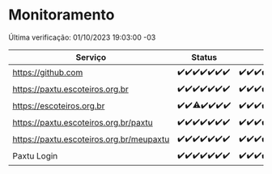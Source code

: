 # Monitoramento

Última verificação: 01/10/2023 19:03:00 -03

|Serviço|Status|Últimas 24h|
|---|---|---|
|https://github.com|<span title="2023-09-24: OK=24">✔️</span><span title="2023-09-25: OK=24">✔️</span><span title="2023-09-26: OK=24">✔️</span><span title="2023-09-27: OK=24">✔️</span><span title="2023-09-28: OK=24">✔️</span><span title="2023-09-29: OK=24">✔️</span><span title="2023-09-30: OK=22">✔️</span>|<span title="30/09/2023 19:03:00 -03 : 200">✔️</span><span title="30/09/2023 20:03:00 -03 : 200">✔️</span><span title="30/09/2023 21:33:00 -03 : 200">✔️</span><span title="30/09/2023 22:51:00 -03 : 200">✔️</span><span title="30/09/2023 23:20:00 -03 : 200">✔️</span><span title="01/10/2023 00:06:00 -03 : 200">✔️</span><span title="01/10/2023 01:07:00 -03 : 200">✔️</span><span title="01/10/2023 02:04:00 -03 : 200">✔️</span><span title="01/10/2023 03:07:00 -03 : 200">✔️</span><span title="01/10/2023 04:03:00 -03 : 200">✔️</span><span title="01/10/2023 05:07:00 -03 : 200">✔️</span><span title="01/10/2023 06:04:00 -03 : 200">✔️</span><span title="01/10/2023 07:04:00 -03 : 200">✔️</span><span title="01/10/2023 08:02:00 -03 : 200">✔️</span><span title="01/10/2023 09:10:00 -03 : 200">✔️</span><span title="01/10/2023 10:05:00 -03 : 200">✔️</span><span title="01/10/2023 11:03:00 -03 : 200">✔️</span><span title="01/10/2023 12:03:00 -03 : 200">✔️</span><span title="01/10/2023 13:06:00 -03 : 200">✔️</span><span title="01/10/2023 14:03:00 -03 : 200">✔️</span><span title="01/10/2023 15:06:00 -03 : 200">✔️</span><span title="01/10/2023 16:02:00 -03 : 200">✔️</span><span title="01/10/2023 17:04:00 -03 : 200">✔️</span><span title="01/10/2023 18:03:00 -03 : 200">✔️</span><span title="01/10/2023 19:03:00 -03 : 200">✔️</span>|
|https://paxtu.escoteiros.org.br|<span title="2023-09-24: OK=24">✔️</span><span title="2023-09-25: OK=24">✔️</span><span title="2023-09-26: OK=24">✔️</span><span title="2023-09-27: OK=24">✔️</span><span title="2023-09-28: OK=24">✔️</span><span title="2023-09-29: OK=24">✔️</span><span title="2023-09-30: OK=22">✔️</span>|<span title="30/09/2023 19:03:00 -03 : 200">✔️</span><span title="30/09/2023 20:03:00 -03 : 200">✔️</span><span title="30/09/2023 21:33:00 -03 : 200">✔️</span><span title="30/09/2023 22:51:00 -03 : 200">✔️</span><span title="30/09/2023 23:20:00 -03 : 200">✔️</span><span title="01/10/2023 00:06:00 -03 : 200">✔️</span><span title="01/10/2023 01:07:00 -03 : 200">✔️</span><span title="01/10/2023 02:04:00 -03 : 200">✔️</span><span title="01/10/2023 03:07:00 -03 : 200">✔️</span><span title="01/10/2023 04:03:00 -03 : 200">✔️</span><span title="01/10/2023 05:07:00 -03 : 200">✔️</span><span title="01/10/2023 06:04:00 -03 : 200">✔️</span><span title="01/10/2023 07:04:00 -03 : 200">✔️</span><span title="01/10/2023 08:02:00 -03 : 200">✔️</span><span title="01/10/2023 09:10:00 -03 : 200">✔️</span><span title="01/10/2023 10:05:00 -03 : 200">✔️</span><span title="01/10/2023 11:03:00 -03 : 200">✔️</span><span title="01/10/2023 12:03:00 -03 : 200">✔️</span><span title="01/10/2023 13:06:00 -03 : 200">✔️</span><span title="01/10/2023 14:03:00 -03 : 200">✔️</span><span title="01/10/2023 15:06:00 -03 : 200">✔️</span><span title="01/10/2023 16:02:00 -03 : 200">✔️</span><span title="01/10/2023 17:04:00 -03 : 200">✔️</span><span title="01/10/2023 18:03:00 -03 : 200">✔️</span><span title="01/10/2023 19:03:00 -03 : 200">✔️</span>|
|https://escoteiros.org.br|<span title="2023-09-24: OK=24">✔️</span><span title="2023-09-25: OK=24">✔️</span><span title="2023-09-26: OK=23, Falhas=1">⚠️</span><span title="2023-09-27: OK=24">✔️</span><span title="2023-09-28: OK=24">✔️</span><span title="2023-09-29: OK=24">✔️</span><span title="2023-09-30: OK=22">✔️</span>|<span title="30/09/2023 19:03:00 -03 : 200">✔️</span><span title="30/09/2023 20:03:00 -03 : 200">✔️</span><span title="30/09/2023 21:33:00 -03 : 200">✔️</span><span title="30/09/2023 22:51:00 -03 : 200">✔️</span><span title="30/09/2023 23:20:00 -03 : 200">✔️</span><span title="01/10/2023 00:06:00 -03 : 200">✔️</span><span title="01/10/2023 01:07:00 -03 : 200">✔️</span><span title="01/10/2023 02:04:00 -03 : 200">✔️</span><span title="01/10/2023 03:07:00 -03 : 200">✔️</span><span title="01/10/2023 04:03:00 -03 : 200">✔️</span><span title="01/10/2023 05:07:00 -03 : 200">✔️</span><span title="01/10/2023 06:04:00 -03 : 200">✔️</span><span title="01/10/2023 07:04:00 -03 : 200">✔️</span><span title="01/10/2023 08:02:00 -03 : 200">✔️</span><span title="01/10/2023 09:10:00 -03 : 200">✔️</span><span title="01/10/2023 10:05:00 -03 : 200">✔️</span><span title="01/10/2023 11:03:00 -03 : 200">✔️</span><span title="01/10/2023 12:03:00 -03 : 200">✔️</span><span title="01/10/2023 13:06:00 -03 : 200">✔️</span><span title="01/10/2023 14:03:00 -03 : 200">✔️</span><span title="01/10/2023 15:06:00 -03 : 200">✔️</span><span title="01/10/2023 16:02:00 -03 : 200">✔️</span><span title="01/10/2023 17:04:00 -03 : 200">✔️</span><span title="01/10/2023 18:03:00 -03 : 200">✔️</span><span title="01/10/2023 19:03:00 -03 : 200">✔️</span>|
|https://paxtu.escoteiros.org.br/paxtu|<span title="2023-09-24: OK=24">✔️</span><span title="2023-09-25: OK=24">✔️</span><span title="2023-09-26: OK=24">✔️</span><span title="2023-09-27: OK=24">✔️</span><span title="2023-09-28: OK=24">✔️</span><span title="2023-09-29: OK=24">✔️</span><span title="2023-09-30: OK=22">✔️</span>|<span title="30/09/2023 19:03:00 -03 : 200">✔️</span><span title="30/09/2023 20:03:00 -03 : 200">✔️</span><span title="30/09/2023 21:33:00 -03 : 200">✔️</span><span title="30/09/2023 22:51:00 -03 : 200">✔️</span><span title="30/09/2023 23:20:00 -03 : 200">✔️</span><span title="01/10/2023 00:06:00 -03 : 200">✔️</span><span title="01/10/2023 01:07:00 -03 : 200">✔️</span><span title="01/10/2023 02:04:00 -03 : 200">✔️</span><span title="01/10/2023 03:07:00 -03 : 200">✔️</span><span title="01/10/2023 04:04:00 -03 : 200">✔️</span><span title="01/10/2023 05:07:00 -03 : 200">✔️</span><span title="01/10/2023 06:04:00 -03 : 200">✔️</span><span title="01/10/2023 07:04:00 -03 : 200">✔️</span><span title="01/10/2023 08:03:00 -03 : 200">✔️</span><span title="01/10/2023 09:10:00 -03 : 200">✔️</span><span title="01/10/2023 10:05:00 -03 : 200">✔️</span><span title="01/10/2023 11:03:00 -03 : 200">✔️</span><span title="01/10/2023 12:04:00 -03 : 200">✔️</span><span title="01/10/2023 13:06:00 -03 : 200">✔️</span><span title="01/10/2023 14:03:00 -03 : 200">✔️</span><span title="01/10/2023 15:06:00 -03 : 200">✔️</span><span title="01/10/2023 16:02:00 -03 : 200">✔️</span><span title="01/10/2023 17:04:00 -03 : 200">✔️</span><span title="01/10/2023 18:03:00 -03 : 200">✔️</span><span title="01/10/2023 19:03:00 -03 : 200">✔️</span>|
|https://paxtu.escoteiros.org.br/meupaxtu|<span title="2023-09-24: OK=24">✔️</span><span title="2023-09-25: OK=24">✔️</span><span title="2023-09-26: OK=24">✔️</span><span title="2023-09-27: OK=24">✔️</span><span title="2023-09-28: OK=24">✔️</span><span title="2023-09-29: OK=24">✔️</span><span title="2023-09-30: OK=22">✔️</span>|<span title="30/09/2023 19:03:00 -03 : 200">✔️</span><span title="30/09/2023 20:03:00 -03 : 200">✔️</span><span title="30/09/2023 21:33:00 -03 : 200">✔️</span><span title="30/09/2023 22:51:00 -03 : 200">✔️</span><span title="30/09/2023 23:20:00 -03 : 200">✔️</span><span title="01/10/2023 00:06:00 -03 : 200">✔️</span><span title="01/10/2023 01:07:00 -03 : 200">✔️</span><span title="01/10/2023 02:04:00 -03 : 200">✔️</span><span title="01/10/2023 03:07:00 -03 : 200">✔️</span><span title="01/10/2023 04:04:00 -03 : 200">✔️</span><span title="01/10/2023 05:07:00 -03 : 200">✔️</span><span title="01/10/2023 06:04:00 -03 : 200">✔️</span><span title="01/10/2023 07:04:00 -03 : 200">✔️</span><span title="01/10/2023 08:03:00 -03 : 200">✔️</span><span title="01/10/2023 09:10:00 -03 : 200">✔️</span><span title="01/10/2023 10:05:00 -03 : 200">✔️</span><span title="01/10/2023 11:03:00 -03 : 200">✔️</span><span title="01/10/2023 12:04:00 -03 : 200">✔️</span><span title="01/10/2023 13:06:00 -03 : 200">✔️</span><span title="01/10/2023 14:03:00 -03 : 200">✔️</span><span title="01/10/2023 15:06:00 -03 : 200">✔️</span><span title="01/10/2023 16:02:00 -03 : 200">✔️</span><span title="01/10/2023 17:04:00 -03 : 200">✔️</span><span title="01/10/2023 18:03:00 -03 : 200">✔️</span><span title="01/10/2023 19:03:00 -03 : 200">✔️</span>|
|Paxtu Login|<span title="2023-09-24: OK=24">✔️</span><span title="2023-09-25: OK=24">✔️</span><span title="2023-09-26: OK=24">✔️</span><span title="2023-09-27: OK=24">✔️</span><span title="2023-09-28: OK=24">✔️</span><span title="2023-09-29: OK=24">✔️</span><span title="2023-09-30: OK=22">✔️</span>|<span title="30/09/2023 19:03:00 -03 : 200">✔️</span><span title="30/09/2023 20:03:00 -03 : 200">✔️</span><span title="30/09/2023 21:33:00 -03 : 200">✔️</span><span title="30/09/2023 22:51:00 -03 : 200">✔️</span><span title="30/09/2023 23:20:00 -03 : 200">✔️</span><span title="01/10/2023 00:06:00 -03 : 200">✔️</span><span title="01/10/2023 01:07:00 -03 : 200">✔️</span><span title="01/10/2023 02:04:00 -03 : 200">✔️</span><span title="01/10/2023 03:07:00 -03 : 200">✔️</span><span title="01/10/2023 04:04:00 -03 : 200">✔️</span><span title="01/10/2023 05:07:00 -03 : 200">✔️</span><span title="01/10/2023 06:04:00 -03 : 200">✔️</span><span title="01/10/2023 07:04:00 -03 : 200">✔️</span><span title="01/10/2023 08:03:00 -03 : 200">✔️</span><span title="01/10/2023 09:10:00 -03 : 200">✔️</span><span title="01/10/2023 10:05:00 -03 : 200">✔️</span><span title="01/10/2023 11:03:00 -03 : 200">✔️</span><span title="01/10/2023 12:04:00 -03 : 200">✔️</span><span title="01/10/2023 13:06:00 -03 : 200">✔️</span><span title="01/10/2023 14:03:00 -03 : 200">✔️</span><span title="01/10/2023 15:06:00 -03 : 200">✔️</span><span title="01/10/2023 16:02:00 -03 : 200">✔️</span><span title="01/10/2023 17:04:00 -03 : 200">✔️</span><span title="01/10/2023 18:03:00 -03 : 200">✔️</span><span title="01/10/2023 19:03:00 -03 : 200">✔️</span>|
